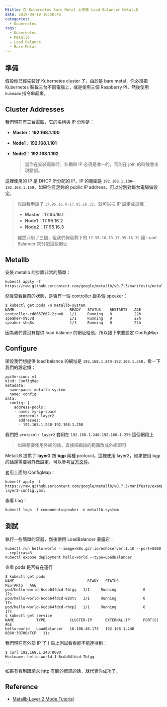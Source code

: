 ```yaml
---
Mtitle: 在 Kubernetes Bare Metal 上安裝 Load Balancer MetalLB
date: 2019-04-19 10:58:46
categories:
  - Kubernetes
tags:
  - Kubernetes
  - Metallb
  - Load Balance
  - Bare Metal
---
```



## 準備

假設你已經先裝好 Kubernetes cluster 了，由於是 bare metal，你必須把 Kubernetes 裝載三台不同電腦上，或是使用三個  Raspberry Pi，然後使用 `kubeadm` 指令串起來。

## Cluster Addresses

我們現在有三台電腦，它的名稱與 IP 分別是：

- **Master**：**192.168.1.100**

- **Node1**：**192.168.1.101**

- **Node2**：**192.168.1.102**

  >  當你在安裝電腦時，名稱與 IP 必須是唯一的，否則在 join 的時候會出現錯誤。

這裡使用的 IP 是 DHCP 所分配的 IP，IP 的範圍是 `192.168.1.100—192.168.1.150`，如果你有足夠的 public IP address，可以分別對每台電腦做設定。

> 假設我申請了 `17.95.16.0-17.95.16.32`，就可以把 IP 設定成這樣：
>
> - **Master**：**17.95.16.1**
> - **Node1**：**17.95.16.2**
> - **Node2**：**17.95.16.3**
>
> 雖然只用了三個，但我們保留剩下的 `17.95.16.10-17.95.16.32` 讓 Load Balancer 來分配這些網址

## Metallb

安裝 metallb 的步驟非常的簡單：

```shell
kubectl apply -f https://raw.githubusercontent.com/google/metallb/v0.7.3/manifests/metallb.yaml
```

然後查看目前的狀態，是否有一個 controller 跟多個 speaker：

```shell
$ kubectl get pods -n metallb-system
NAME                         READY   STATUS    RESTARTS   AGE
controller-cd8657667-2znm8   1/1     Running   0          22h
speaker-m95vd                1/1     Running   0          22h
speaker-shq8s                1/1     Running   0          22h
```

因為我們還沒有提供 load balance 的網址給他，所以接下來要設定 ConfigMap

## Configure

架設我們想提供 load balance 的網址是 `192.168.1.240-192.168.1.250`，看一下我們的設定檔：

```shell
apiVersion: v1
kind: ConfigMap
metadata:
  namespace: metallb-system
  name: config
data:
  config: |
    address-pools:
    - name: my-ip-space
      protocol: layer2
      addresses:
      - 192.168.1.240-192.168.1.250
```

我們把 `protocol: layer2` 套用在 `192.168.1.240-192.168.1.250` 這個網段上

>如果想要使用外網的話，直接把網段的範圍改成外網即可

MetalLB 提供了 **layer2** 跟 **bgp** 兩種 protocol，這裡使用 layer2，如果使用 bgp 的話還需要另外做設定，可以參考[官方文件](https://metallb.universe.tf/configuration/#bgp-configuration)。

套用上面的 ConfigMap：

```shell
kubectl apply -f https://raw.githubusercontent.com/google/metallb/v0.7.3/manifests/example-layer2-config.yaml
```

查看 Log：

```shell
kubectl logs -l component=speaker -n metallb-system
```

## 測試

執行一些簡單的容器，然後使用 LoadBalancer 暴露它：

```shell
kubectl run hello-world --image=k8s.gcr.io/echoserver:1.10 --port=8080 --replicas=3
kubectl expose deployment hello-world --type=LoadBalancer
```

查看 pods 是否有在運行

```shell
$ kubectl get pods
NAME                                 READY   STATUS             RESTARTS   AGE
pod/hello-world-6cdb64fdcd-7bfgq   1/1     Running            0          17s
pod/hello-world-6cdb64fdcd-82mtv   1/1     Running            0          17s
pod/hello-world-6cdb64fdcd-rhxp2   1/1     Running            0          17s
$ kubectl get service
NAME          TYPE           CLUSTER-IP      EXTERNAL-IP      PORT(S)          AGE
hello-world   LoadBalancer   10.106.40.173   192.168.1.240    8080:30700/TCP   11s
```

我們現在有外部 IP 了！馬上測試看看能不能連得到：

```shell
$ curl 192.168.1.240:8080
Hostname: hello-world-1-6cdb64fdcd-7bfgq
...
```

如果有看到跟請求 http 有關的資訊的話，就代表你成功了。

## Reference

- [Metallb Layer 2 Mode Tutorial](https://metallb.universe.tf/tutorial/layer2)

